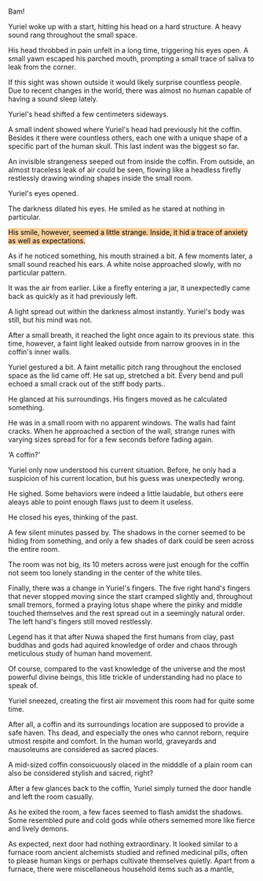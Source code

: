Bam!

Yuriel woke up with a start, hitting his head on a hard structure. A heavy sound rang throughout the small space.

His head throbbed in pain unfelt in a long time, triggering his eyes open. A small yawn escaped his parched mouth, prompting a small trace of saliva to leak from the corner.

If this sight was shown outside it would likely surprise countless people. Due to recent changes in the world, there was almost no human capable of having a sound sleep lately.

Yuriel's head shifted a few centimeters sideways.

A small indent showed where Yuriel's head had previously hit the coffin. Besides it there were countless others, each one with a unique shape of a specific part of the human skull. This last indent was the biggest so far.

An invisible strangeness seeped out from inside the coffin. From outside, an almost traceless leak of air could be seen, flowing like a headless firefly restlessly drawing winding shapes inside the small room.

Yuriel's eyes opened.

The darkness dilated his eyes. He smiled as he stared at nothing in particular.

<mark style="background: #FFB86CA6;">His smile, however, seemed a little strange. Inside, it hid a trace of anxiety as well as expectations.</mark>

As if he noticed something, his mouth strained a bit. A few moments later, a small sound reached his ears. A white noise approached slowly, with no particular pattern.

It was the air from earlier. Like a firefly entering a jar, it unexpectedly came back as quickly as it had previously  left.

A light spread out within the darkness almost instantly. Yuriel's body was still, but his mind was not.

After a small breath, it reached the light once again to its previous state. this time, however, a faint light leaked outside from narrow grooves in in the coffin's inner walls.

Yuriel gestured a bit. A faint metallic pitch rang throughout the enclosed space as the lid came off. He sat up, stretched a bit. Every bend and pull echoed a small crack out of the stiff body parts..

He glanced at his surroundings. His fingers moved as he calculated something.

He was in a small room with no apparent windows. The walls had faint cracks. When he approached a section of the wall, strange runes with varying sizes spread for for a few seconds before fading again.

‘A coffin?'

Yuriel only now understood his current situation. Before, he only had a suspicion of his current location, but his guess was unexpectedly wrong.

He sighed. Some behaviors were indeed a little laudable, but others eere aleays able to point enough flaws just to deem it useless.

He closed his eyes, thinking of the past.

A few silent minutes passed by. The shadows in the corner seemed to be hiding from something, and only a few shades of dark could be seen across the entire room. 

The room was not big, its 10 meters across were just enough for the coffin not seem too lonely standing in the center of the white tiles.

Finally, there was a change in Yuriel's fingers. The five right hand's fingers that never stopped moving since the start cramped slightly and, throughout small tremors, formed a praying lotus shape where the pinky and middle touched themselves and the rest spread out in a seemingly natural order.  The left hand's fingers still moved restlessly.

Legend has it that after Nuwa shaped the first humans from clay, past buddhas and gods had aquired knowledge of order and chaos through meticulous study of human hand movement. 

Of course, compared to the vast knowledge of the universe and the most powerful divine beings, this litle trickle of understanding had no place to speak of.

Yuriel sneezed, creating the first air movement this room had for quite some time.

After all, a coffin and its surroundings location are supposed to provide a safe haven. Ths dead, and especially the ones who cannot reborn, require utmost respite and comfort. In the human world, graveyards and mausoleums are considered as sacred places.

A mid-sized coffin consoicuously olaced in the midddle of a plain room can also be considered stylish and sacred, right?

After a few glances back to the coffin, Yuriel simply turned the door handle and left the room casually.

As he exited the room, a few faces seemed to flash amidst the shadows. Some resembled pure and cold gods while others sememed more like fierce and lively demons.

As expected, next door had nothing extraordinary. It looked similar to a furnace room ancient alchemists studied and refined medicinal pills, often to please human kings or perhaps cultivate themselves quietly. Apart from a furnace, there were  miscellaneous household items such as a mantle, 

